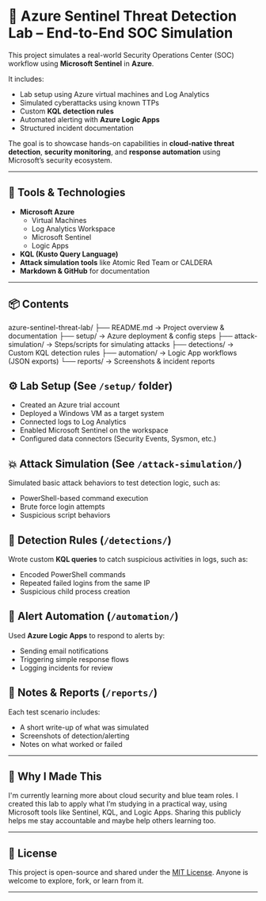# 🔐 Azure Sentinel Threat Detection Lab – End-to-End SOC Simulation

This project simulates a real-world Security Operations Center (SOC) workflow using **Microsoft Sentinel** in **Azure**. 

It includes:
- Lab setup using Azure virtual machines and Log Analytics
- Simulated cyberattacks using known TTPs
- Custom **KQL detection rules**
- Automated alerting with **Azure Logic Apps**
- Structured incident documentation

The goal is to showcase hands-on capabilities in **cloud-native threat detection**, **security monitoring**, and **response automation** using Microsoft’s security ecosystem.

---

## 🧰 Tools & Technologies

- **Microsoft Azure**
  - Virtual Machines
  - Log Analytics Workspace
  - Microsoft Sentinel
  - Logic Apps
- **KQL (Kusto Query Language)**
- **Attack simulation tools** like Atomic Red Team or CALDERA
- **Markdown & GitHub** for documentation

---
## 📦 Contents

azure-sentinel-threat-lab/
├── README.md → Project overview & documentation
├── setup/ → Azure deployment & config steps
├── attack-simulation/ → Steps/scripts for simulating attacks
├── detections/ → Custom KQL detection rules
├── automation/ → Logic App workflows (JSON exports)
└── reports/ → Screenshots & incident reports

## ⚙️ Lab Setup (See `/setup/` folder)

- Created an Azure trial account
- Deployed a Windows VM as a target system
- Connected logs to Log Analytics
- Enabled Microsoft Sentinel on the workspace
- Configured data connectors (Security Events, Sysmon, etc.)

## 💥 Attack Simulation (See `/attack-simulation/`)

Simulated basic attack behaviors to test detection logic, such as:
- PowerShell-based command execution
- Brute force login attempts
- Suspicious script behaviors

## 🔎 Detection Rules (`/detections/`)

Wrote custom **KQL queries** to catch suspicious activities in logs, such as:
- Encoded PowerShell commands
- Repeated failed logins from the same IP
- Suspicious child process creation

## 🤖 Alert Automation (`/automation/`)

Used **Azure Logic Apps** to respond to alerts by:
- Sending email notifications
- Triggering simple response flows
- Logging incidents for review

## 📄 Notes & Reports (`/reports/`)

Each test scenario includes:
- A short write-up of what was simulated
- Screenshots of detection/alerting
- Notes on what worked or failed

---

## 📘 Why I Made This

I'm currently learning more about cloud security and blue team roles. I created this lab to apply what I’m studying in a practical way, using Microsoft tools like Sentinel, KQL, and Logic Apps. Sharing this publicly helps me stay accountable and maybe help others learning too.

---

## 🪪 License

This project is open-source and shared under the [MIT License](LICENSE). Anyone is welcome to explore, fork, or learn from it.

---
